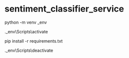# sentiment_classifier_service

python -m venv _env

 .\_env\Scripts\activate

 pip install -r requirements.txt

 .\_env\Scripts\deactivate
